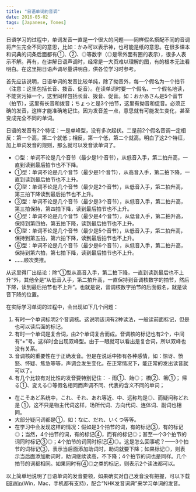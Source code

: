 ```yaml
---
title: "日语单词的音调"
date: 2016-05-02
tags: [Japanese, Tones]
---
```


日语学习的过程中，单词发音一直是一个很大的问题——同样假名搭配不同的音调将产生完全不同的意思，比如：かみ可以表示神，也可能是纸的意思。在很多课本和词典的词条后面都有①、②、◎等数字（◎是零外面有圈的表示），很多人表示不解。再有，在讲解日语声调时，经常是一大页难以理解的图，有的根本无法看明白。在这里把日语声调尽量讲明白，供各位学习时参考。

首先应该说明，日语单词的发音比较单纯，除了拗音外，每一个假名为一个拍节（注意：这里包括长音、拨音、促音）。在读单词时要一个假名、一个假名地读，不能贪污掉一个，这里同样包括长音、拨音、促音。如：おかあさん是5个音节（拍节），这里有长音和拨音；ちょっと是3个拍节，这里有拗音和促音。必须正确的发音，这样才能准确地记住。因为发音差一点，意思就有可能发生变化，甚至变成完全不同的单词。

日语的发音有2个特征：一是单峰型，没有多次起伏。二是前2个假名音调一定相反：第一个高，第二个就低；相反，第一个低，第二个就高。明白了这2个特征，加上单词发音的规则，那么就可以发音读单词了。

- ◎型：单词不论是几个音节（最少是1个音节），从低音入手，第二拍升高，一直到读到最后拍节也不下降。
- ①型：单词不论是几个音节（最少是1个音节），从高音入手，第二拍下降，一直到读到最后拍节也不上升。
- ②型：单词不论是几个音节（最少是2个音节），从低音入手，第二拍升高，第三拍下降读到最后拍节也不上升。
- ③型：单词不论是几个音节（最少是3个音节），从低音入手，第二拍升高，第三拍保持，第四拍下降，读到最后拍节也不上升。
- ④型：单词不论是几个音节（最少是4个音节），从低音入手，第二拍升高，保持到第四拍，第五拍下降，读到最后拍节也不上升。
- ⑤型：单词不论是几个音节（最少是5个音节），从低音入手，第二拍升高，保持到第五拍，第六拍下降，读到最后拍节也不上升。
- ⑥型：单词不论是几个音节（最少是6个音节），从低音入手，第二拍升高，保持到第六拍，第七拍下降，读到最后拍节也不上升。
- ……顺次类推。

从这里得厂出结论：除“①型从高音入手，第二拍下降，一直到读到最后也不上升”外，其他全是“从低音入手，第二拍升高，一直保持到音调核数字的拍节，然后下降，读到最后拍节也不上升”。也就是说，音调核数字拍节的后面假名，就是读音下降的位置。

在实际学习单词的过程中，会出现如下几个问题：

1. 有时一个单词标明2个音调核。这说明该词有2种读法，一般读前面标记，但是也可以读后面的标记。
2. 有时一个单词是复合词，由2个单词复合而成。音调核的标记也有2个，中间有“+”号。这样时会出现双峰型。由于一眼就可以看出是复合词，所以双峰也没有关系。
3. 音调核的重要性在于正确发音。但是在说话中掺有各种感情，如：惊讶、愤怒、怀疑、焦急等等，声调会发生变化。在正常情况下，能正常的发出读音就可以了。
4. 有几个比较有对比性的发音要特别记住： - 雨①、飴◎； 橋②、箸①； 帰る①、変える◎等假名相同而声调不同、代表的含义不同的单词；
- 在こそあど系统中，これ、それ、あれ等近、中、远称均是◎、而疑问称どれ是 ①，这不只是物主代词这样，场所代词、方向代词、连体词、副词也相同。
- 大部分疑问词都是①，如：なに、だれ、いくつ等等。
- 在学习中会发现这样的情况：假如是3个拍节的词，有的标记③，有的标记◎；当然，4个拍节的词，有的标记④，而有的标记◎；甚至一个3个拍节的词同时标记③◎；4个拍节的词同时标记④◎。这是怎么回事呢？——3个拍节的词标记③，表示当后面添加助词时，助词就要下降；如果标记◎，则表示当后面添加助词时，助词继续读高，不下降；4个拍节的词也是同样。几个拍节的词都相同。如果同时有④◎之类的标记，则表示2个读法都可以。

以上简单地说明了日语单词的发音要领，如果确实对自己发音没有把握，可以下载[EBWin](http://www31.ocn.ne.jp/~h_ishida/)(Win，Mac，手机都有支持)，配合“NHK发音词典”来学习单词的发音。
